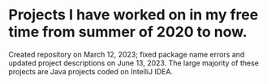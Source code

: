 # Projects I have worked on in my free time from summer of 2020 to now.
Created repository on March 12, 2023;
fixed package name errors and updated project descriptions on June 13, 2023.
The large majority of these projects are Java projects coded on IntelliJ IDEA.

